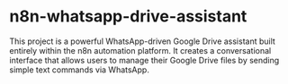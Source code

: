 # n8n-whatsapp-drive-assistant
This project is a powerful WhatsApp-driven Google Drive assistant built entirely within the n8n automation platform. It creates a conversational interface that allows users to manage their Google Drive files by sending simple text commands via WhatsApp.
